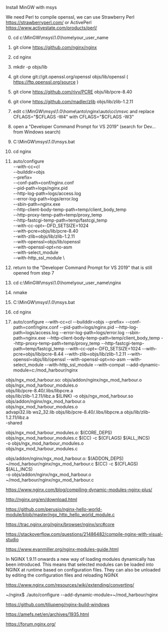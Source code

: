 Install MinGW with msys

We need Perl to compile openssl, we can use Strawberry Perl https://strawberryperl.com/ or ActivePerl https://www.activestate.com/products/perl/

0. cd c:\MinGW\msys\1.0\home\your_user_name

1. git clone https://github.com/nginx/nginx

2. cd nginx

3. mkdir -p objs/lib

4. git clone git://git.openssl.org/openssl objs/lib/openssl  ( https://ftp.openssl.org/source )

5. git clone https://github.com/rivy/PCRE objs/lib/pcre-8.40

6. git clone https://github.com/madler/zlib objs/lib/zlib-1.2.11

7. edit c:\MinGW\msys\1.0\home\anto\nginx\auto\cc\msvc and replace CFLAGS="$CFLAGS -W4" with CFLAGS="$CFLAGS -W3"

8. open a "Developer Command Prompt for VS 2019" (search for Dev... from Windows search)

9. C:\MinGW\msys\1.0\msys.bat

10. cd nginx

11. auto/configure \
--with-cc=cl \
--builddir=objs \
--prefix= \
--conf-path=conf/nginx.conf \
--pid-path=logs/nginx.pid \
--http-log-path=logs/access.log \
--error-log-path=logs/error.log \
--sbin-path=nginx.exe \
--http-client-body-temp-path=temp/client_body_temp \
--http-proxy-temp-path=temp/proxy_temp \
--http-fastcgi-temp-path=temp/fastcgi_temp \
--with-cc-opt=-DFD_SETSIZE=1024 \
--with-pcre=objs/lib/pcre-8.40 \
--with-zlib=objs/lib/zlib-1.2.11 \
--with-openssl=objs/lib/openssl \
--with-openssl-opt=no-asm \
--with-select_module  \
--with-http_ssl_module \

12. return to the "Developer Command Prompt for VS 2019" that is still opened from step 7

13. cd c:\MinGW\msys\1.0\home\your_user_name\nginx

14. nmake

15. C:\MinGW\msys\1.0\msys.bat

16. cd nginx

17. auto/configure
--with-cc=cl
--builddir=objs
--prefix=
--conf-path=conf/nginx.conf
--pid-path=logs/nginx.pid
--http-log-path=logs/access.log
--error-log-path=logs/error.log
--sbin-path=nginx.exe
--http-client-body-temp-path=temp/client_body_temp
--http-proxy-temp-path=temp/proxy_temp
--http-fastcgi-temp-path=temp/fastcgi_temp
--with-cc-opt=-DFD_SETSIZE=1024
--with-pcre=objs/lib/pcre-8.44
--with-zlib=objs/lib/zlib-1.2.11
--with-openssl=objs/lib/openssl
--with-openssl-opt=no-asm
--with-select_module
--with-http_ssl_module 
--with-compat --add-dynamic-module=c:/mod_harbour/nginx

objs/ngx_mod_harbour.so:	objs/addon/nginx/ngx_mod_harbour.o \
	objs/ngx_mod_harbour_modules.o \
	objs/lib/pcre-8.40/.libs/libpcre.a \
	objs/lib/zlib-1.2.11/libz.a
	$(LINK) -o objs/ngx_mod_harbour.so \
	objs/addon/nginx/ngx_mod_harbour.o \
	objs/ngx_mod_harbour_modules.o \
	advapi32.lib ws2_32.lib objs/lib/pcre-8.40/.libs/libpcre.a objs/lib/zlib-1.2.11/libz.a \
	-shared


objs/ngx_mod_harbour_modules.o:	$(CORE_DEPS) \
	objs/ngx_mod_harbour_modules.c
	$(CC) -c  $(CFLAGS) $(ALL_INCS) \
		-o objs/ngx_mod_harbour_modules.o \
		objs/ngx_mod_harbour_modules.c


objs/addon/nginx/ngx_mod_harbour.o:	$(ADDON_DEPS) \
	~/mod_harbour/nginx/ngx_mod_harbour.c
	$(CC) -c  $(CFLAGS) $(ALL_INCS) \
		-o objs/addon/nginx/ngx_mod_harbour.o \
		~/mod_harbour/nginx/ngx_mod_harbour.c

https://www.nginx.com/blog/compiling-dynamic-modules-nginx-plus/

http://nginx.org/en/download.html

https://github.com/perusio/nginx-hello-world-module/blob/master/ngx_http_hello_world_module.c

https://trac.nginx.org/nginx/browser/nginx/src#core

https://stackoverflow.com/questions/21486482/compile-nginx-with-visual-studio

https://www.evanmiller.org/nginx-modules-guide.html

In NGINX 1.9.11 onwards a new way of loading modules dynamically has been introduced. This means that selected modules can be loaded into NGINX at runtime based on configuration files. They can also be unloaded by editing the configuration files and reloading NGINX

https://www.nginx.com/resources/wiki/extending/converting/

~/nginx$ ./auto/configure --add-dynamic-module=~/mod_harbour/nginx

https://github.com/tjliupeng/nginx-build-windows

https://amefs.net/en/archives/1935.html

https://forum.nginx.org/
